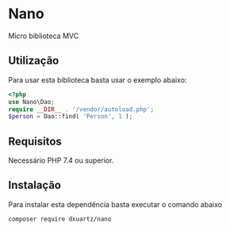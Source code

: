 # Nano

Micro biblioteca MVC

## Utilização

Para usar esta biblioteca basta usar o exemplo abaixo:
```PHP
<?php
use Nano\Dao;
require __DIR__ . '/vendor/autoload.php';
$person = Dao::find( 'Person', 1 );
```

## Requisitos

Necessário PHP 7.4 ou superior.

## Instalação

Para instalar esta dependência basta executar o comando abaixo
```shell
composer require dxuartz/nano
```
